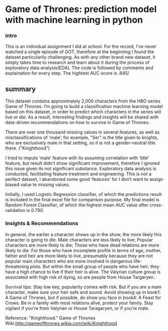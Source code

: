 # Game of Thrones: prediction model with machine learning in python


### intro
This is an individual assignment I did at school.
For the record, I've never watched a single episode of GOT, therefore at the beginning I found the dataset particularlly challenging.
As with any other brand new dataset, it simply takes time to research and learn about it during the process of exploratory data analysis(EDA).
The code is followed by comments and explaination for every step.
The hightest AUC score is .845/ 

## summary
This dataset contains approximately 2,000 characters from the HBO series Game of Thrones. 
I’m going to build a classification machine learning model based on this dataset, in order to predict which characters in the series will live or die. As a result, interesting findings and insights will be shared with data-driven recommendations on how to survive in Game of Thrones.

There are over one thousand missing values in several features, as well as misclassifications of ‘male’; for example, "Ser" is the title given to knights, who are exclusively male in that setting, so it is not a gender-neutral title there. ("Knighthood")

I tried to impute ‘male’ feature with its assuming correlation with ‘title’ feature, but result didn’t show significant improvement, therefore I ignored this issue given its not significant substance. Exploratory data analysis is conducted, facilitating feature treatment and engineering. This is not a perfect dataset, I abandoned some good ‘features’ for I don’t want to assign biased value to missing values.

Initially, I used Logistic Regression classifier, of which the predictions result is included in the final excel file for comparison purpose. My final model is Random Forest Classifier, of which the highest mean AUC value after cross-validation is 0.790. 


### Insights & Recommendations
In general, the earlier a character shows up in the show, the more likely this character is going to die. Male characters are less likely to live; Popular characters are more likely to die; Those who have dead relations are more likely to die.
For those who have incomplete profile in terms of age, mother, father and heir are more likely to live, presumably because they are not popular main characters who are more involved in dangerous life-threatening plots. But within the small group of people who have heir, they have a high chance to live if their heir is alive.
The Valyrian culture group is associated with high risk of dying, so are people from House Targaryen.

Survival tips:
Stay low key, popularity comes with risk. But if you are a main character, make sure your heir safe and sound.
Avoid showing up in book1: A Game of Thrones, but if possible, do show you face in book4: A Feast for Crows.
Be in a family with most relations alive, protect your family.
Stay vigilant if you’re from Valyrian or House Taragaryen, or if you’re male.



Reference:
"Knighthood." Game of Thrones Wiki.http://gameofthrones.wikia.com/wiki/Knighthood






